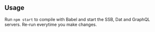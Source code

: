 ## Usage

Run `npm start` to compile with Babel and start the SSB, Dat and GraphQL servers. Re-run everytime you make changes.